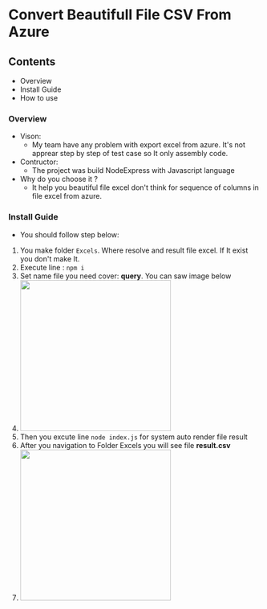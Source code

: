 # Convert Beautifull File CSV From Azure

## Contents
* Overview
* Install Guide
* How to use

### Overview
- Vison:
    - My team have any problem with export excel from azure. It's not apprear step by step of test case so It only assembly code.
- Contructor:
    - The project was build NodeExpress with Javascript language
- Why do you choose it ?
    - It help you beautiful file excel don't think for sequence of columns in file excel from azure.

### Install Guide
- You should follow step below:
1. You make folder `Excels`. Where resolve and result file excel. If It exist  you don't make It.
2. Execute line : `npm i`
3. Set name file you need cover: **query**. You can saw image below
4. <img src="https://user-images.githubusercontent.com/31025072/67490265-2aceb900-f69d-11e9-8d96-23dfb318ff41.PNG" width="300px;" />
5. Then you excute line `node index.js` for system auto render file result
6. After you navigation to Folder Excels you will see file **result.csv**
7. <img src="https://user-images.githubusercontent.com/31025072/67490381-56ea3a00-f69d-11e9-88f4-756ac299509e.PNG" width="300px;" />
